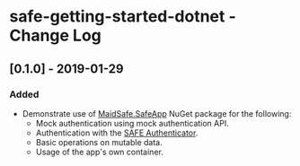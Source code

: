 # safe-getting-started-dotnet - Change Log

## [0.1.0] - 2019-01-29
### Added
- Demonstrate use of [MaidSafe.SafeApp](https://www.nuget.org/packages/MaidSafe.SafeApp/) NuGet package for the following:
    - Mock authentication using mock authentication API.
    - Authentication with the [SAFE Authenticator](https://github.com/maidsafe/safe-authenticator-mobile).
    - Basic operations on mutable data.
    - Usage of the app's own container.

